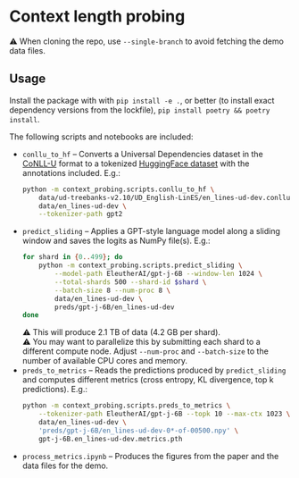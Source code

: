 # Context length probing

⚠️ When cloning the repo, use `--single-branch` to avoid fetching the demo data files.

## Usage

Install the package with with `pip install -e .`, or better (to install exact dependency versions from the lockfile), `pip install poetry && poetry install`.

The following scripts and notebooks are included:
- `conllu_to_hf` – Converts a Universal Dependencies dataset in the [CoNLL-U](https://universaldependencies.org/format.html) format to a tokenized [HuggingFace dataset](https://github.com/huggingface/datasets) with the annotations included. E.g.:
  ```bash
  python -m context_probing.scripts.conllu_to_hf \
      data/ud-treebanks-v2.10/UD_English-LinES/en_lines-ud-dev.conllu \
      data/en_lines-ud-dev \
      --tokenizer-path gpt2
  ```
- `predict_sliding` – Applies a GPT-style language model along a sliding window and saves the logits as NumPy file(s). E.g.:
  ```bash
  for shard in {0..499}; do
      python -m context_probing.scripts.predict_sliding \
          --model-path EleutherAI/gpt-j-6B --window-len 1024 \
          --total-shards 500 --shard-id $shard \
          --batch-size 8 --num-proc 8 \
          data/en_lines-ud-dev \
          preds/gpt-j-6B/en_lines-ud-dev
  done
  ```
  ⚠️ This will produce 2.1 TB of data (4.2 GB per shard).  
  ⚠️ You may want to parallelize this by submitting each shard to a different compute node. Adjust `--num-proc` and `--batch-size` to the number of available CPU cores and memory.
- `preds_to_metrics` – Reads the predictions produced by `predict_sliding` and computes different metrics (cross entropy, KL divergence, top k predictions). E.g.:
  ```bash
  python -m context_probing.scripts.preds_to_metrics \
      --tokenizer-path EleutherAI/gpt-j-6B --topk 10 --max-ctx 1023 \
      data/en_lines-ud-dev \
      'preds/gpt-j-6B/en_lines-ud-dev-0*-of-00500.npy' \
      gpt-j-6B.en_lines-ud-dev.metrics.pth
  ```
- `process_metrics.ipynb` – Produces the figures from the paper and the data files for the demo.
